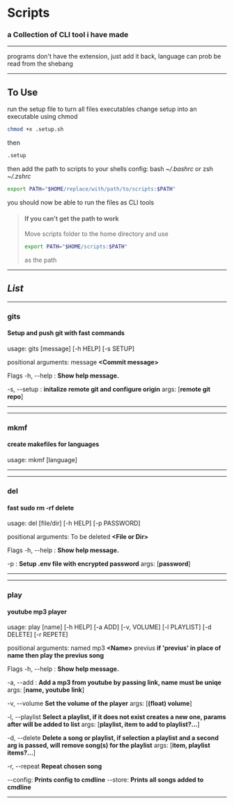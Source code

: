 # Scripts

### a Collection of CLI tool i have made

---

programs don't have the extension, just add it back, language can prob be read from the shebang 

---

## **To Use**

run the setup file to turn all files executables
change setup into an executable using chmod
``` bash
chmod +x .setup.sh
```
then
``` bash
.setup
```

then add the path to scripts to your shells config: bash *~/.bashrc* or zsh *~/.zshrc*
``` bash
export PATH="$HOME/replace/with/path/to/scripts:$PATH"
```
you should now be able to run the files as CLI tools

>#### If you can't get the path to work
> Move scripts folder to the home directory and use 
>``` bash
>export PATH="$HOME/scripts:$PATH"
>```
> as the path

---

## *List*

---
### **gits**
#### Setup and push git with fast commands

usage: gits [message] [-h HELP] [-s SETUP]


positional arguments:
message **&lt;Commit message&gt;**

Flags
-h, --help : **Show help message.**

-s, --setup : **initalize remote git and configure origin**
args: [**remote git repo**]

---

---
### **mkmf**
#### create makefiles for languages

usage: mkmf [language]

---

---
### **del**
#### fast sudo rm -rf delete

usage: del [file/dir] [-h HELP] [-p PASSWORD]


positional arguments:
To be deleted **&lt;File or Dir&gt;**

Flags
-h, --help : **Show help message.**

-p : **Setup .env file with encrypted password**
args: [**password**]

---

---
### **play**
#### youtube mp3 player

usage: play [name] [-h HELP] [-a ADD] [-v, VOLUME] [-l PLAYLIST] [-d DELETE] [-r REPETE]


positional arguments:
named mp3 **&lt;Name&gt;**
previus **if 'previus' in place of name then play the previus song**

Flags
-h, --help : **Show help message.**

-a, --add : **Add a mp3 from youtube by passing link, name must be uniqe**
args: [**name, youtube link**]

-v, --volume **Set the volume of the player**
args: [**(float) volume**]

-l, --playlist **Select a playlist, if it does not exist creates a new one, params after will be added to list**
args: [**playlist, item to add to playlist?...**]

-d, --delete **Delete a song or playlist, if selection a playlist and a second arg is passed, will remove song(s) for the playlist**
args: [**item, playlist items?...**]

-r, --repeat **Repeat chosen song**

--config: **Prints config to cmdline**
--store: **Prints all songs added to cmdline**

---
